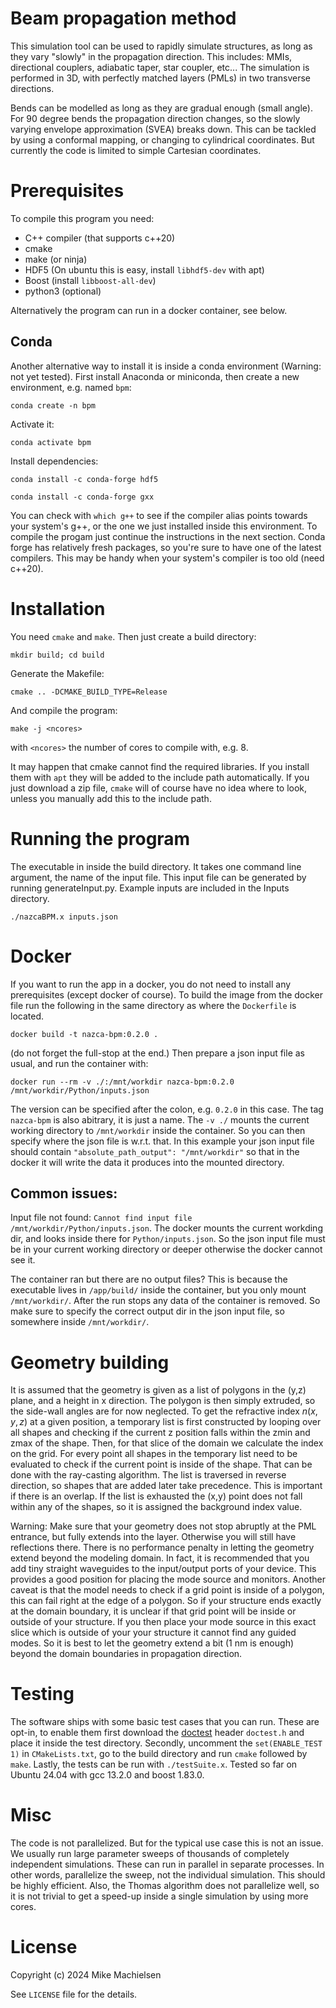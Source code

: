 # Beam propagation method
This simulation tool can be used to rapidly simulate structures, as long as they vary "slowly" in the propagation direction.
This includes: MMIs, directional couplers, adiabatic taper, star coupler, etc...
The simulation is performed in 3D, with perfectly matched layers (PMLs) in two transverse directions.

Bends can be modelled as long as they are gradual enough (small angle). For 90 degree bends the propagation direction changes, so the slowly varying envelope approximation (SVEA) breaks down.
This can be tackled by using a conformal mapping, or changing to cylindrical coordinates. But currently the code is limited to simple Cartesian coordinates.

# Prerequisites

To compile this program you need:
* C++ compiler (that supports c++20)
* cmake
* make (or ninja)
* HDF5 (On ubuntu this is easy, install `libhdf5-dev` with apt)
* Boost (install `libboost-all-dev`)
* python3 (optional)

Alternatively the program can run in a docker container, see below. 

## Conda
Another alternative way to install it is inside a conda environment (Warning: not yet tested). First install Anaconda or miniconda, then create a new environment, e.g. named `bpm`:

`conda create -n bpm`

Activate it:

`conda activate bpm`

Install dependencies:

`conda install -c conda-forge hdf5`

`conda install -c conda-forge gxx`

You can check with `which g++` to see if the compiler alias points towards your system's g++, or the one we just installed inside this environment. To compile the progam just continue the instructions in the next section. Conda forge has relatively fresh packages, so you're sure to have one of the latest compilers. This may be handy when your system's compiler is too old (need c++20).

# Installation

You need `cmake` and `make`. Then just create a build directory:

`mkdir build; cd build`

Generate the Makefile:

`cmake .. -DCMAKE_BUILD_TYPE=Release`

And compile the program:

`make -j <ncores>`

with `<ncores>` the number of cores to compile with, e.g. 8.

It may happen that cmake cannot find the required libraries. If you install them with `apt` they will be added to the include path automatically. 
If you just download a zip file, `cmake` will of course have no idea where to look, unless you manually add this to the include path. 

# Running the program
The executable in inside the build directory. It takes one command line argument, the name of the input file.
This input file can be generated by running generateInput.py. Example inputs are included in the Inputs directory.

`./nazcaBPM.x inputs.json`

# Docker
If you want to run the app in a docker, you do not need to install any prerequisites (except docker of course). To build the image from the docker file run the following in the same directory as where the `Dockerfile` is located.

`docker build -t nazca-bpm:0.2.0 .`

(do not forget the full-stop at the end.)
Then prepare a json input file as usual, and run the container with:

`docker run --rm -v ./:/mnt/workdir nazca-bpm:0.2.0 /mnt/workdir/Python/inputs.json`

The version can be specified after the colon, e.g. `0.2.0` in this case. The tag `nazca-bpm` is also abitrary, it is just a name. The `-v ./` mounts the current working directory to `/mnt/workdir` inside the container. So you can then specify where the json file is w.r.t. that. In this example your json input file should contain `"absolute_path_output": "/mnt/workdir"` so that in the docker it will write the data it produces into the mounted directory.

## Common issues:

Input file not found:
`Cannot find input file /mnt/workdir/Python/inputs.json`.
The docker mounts the current workding dir, and looks inside there for `Python/inputs.json`. So the json input file must be in your current working directory or deeper otherwise the docker cannot see it.

The container ran but there are no output files?
This is because the executable lives in `/app/build/` inside the container, but you only mount `/mnt/workdir/`. After the run stops any data of the container is removed. So make sure to specify the correct output dir in the json input file, so somewhere inside `/mnt/workdir/`.

# Geometry building

It is assumed that the geometry is given as a list of polygons in the (y,z) plane, and a height in x direction. The polygon is then simply extruded, so the side-wall angles are for now neglected.
To get the refractive index $n(x,y,z)$ at a given position, a temporary list is first constructed by looping over all shapes and checking if the current z position falls within the zmin and zmax of the shape.
Then, for that slice of the domain we calculate the index on the grid. For every point all shapes in the temporary list need to be evaluated to check if the current point is inside of the shape.
That can be done with the ray-casting algorithm. The list is traversed in reverse direction, so shapes that are added later take precedence.
This is important if there is an overlap. If the list is exhausted the (x,y) point does not fall within any of the shapes, so it is assigned the background index value.

Warning: Make sure that your geometry does not stop abruptly at the PML entrance, but fully extends into the layer. Otherwise you will still have reflections there. There is no performance penalty in letting the geometry extend beyond the modeling domain. In fact, it is recommended that you add tiny straight waveguides to the input/output ports of your device. This provides a good position for placing the mode source and monitors. Another caveat is that the model needs to check if a grid point is inside of a polygon, this can fail right at the edge of a polygon. So if your structure ends exactly at the domain boundary, it is unclear if that grid point will be inside or outside of your structure. If you then place your mode source in this exact slice which is outside of your your structure it cannot find any guided modes. So it is best to let the geometry extend a bit (1 nm is enough) beyond the domain boundaries in propagation direction.

# Testing

The software ships with some basic test cases that you can run. These are opt-in, to enable them first download the [doctest](https://github.com/doctest/doctest) header ``doctest.h`` and place it inside the test directory. Secondly, uncomment the `set(ENABLE_TEST 1)` in `CMakeLists.txt`, go to the build directory and run `cmake` followed by `make`. Lastly, the tests can be run with ``./testSuite.x``. Tested so far on Ubuntu 24.04 with gcc 13.2.0 and boost 1.83.0.

# Misc

The code is not parallelized. But for the typical use case this is not an issue. We usually run large parameter sweeps of thousands of completely independent simulations.
These can run in parallel in separate processes. In other words, parallelize the sweep, not the individual simulation.
This should be highly efficient. Also, the Thomas algorithm does not parallelize well, so it is not trivial to get a speed-up inside a single simulation by using more cores.


# License
Copyright (c) 2024 Mike Machielsen

See `LICENSE` file for the details.

